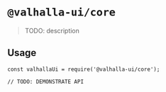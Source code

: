 # `@valhalla-ui/core`

> TODO: description

## Usage

```
const valhallaUi = require('@valhalla-ui/core');

// TODO: DEMONSTRATE API
```
